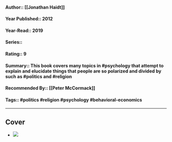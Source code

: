 #### Author:: [[Jonathan Haidt]]
#### Year Published:: 2012
#### Year-Read:: 2019
#### Series::
#### Rating:: 9
#### Summary:: This book covers many topics in #psychology that attempt to explain and elucidate things that people are so polarized and divided by such as #politics and #religion 
#### Recommended By:: [[Peter McCormack]]
#### Tags:: #politics #religion #psychology #behavioral-economics 

---
## Cover
- ![](https://m.media-amazon.com/images/I/61qSTddN4UL._AC_UF1000,1000_QL80_.jpg)